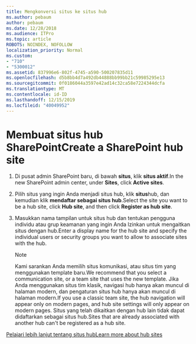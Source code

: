 ```yaml
---
title: Mengkonversi situs ke situs hub
ms.author: pebaum
author: pebaum
ms.date: 12/28/2018
ms.audience: ITPro
ms.topic: article
ROBOTS: NOINDEX, NOFOLLOW
localization_priority: Normal
ms.custom:
- "710"
- "5300012"
ms.assetid: 837996e6-802f-4745-a590-500207835d11
ms.openlocfilehash: d5b8bb4d7a492db44888bb99bb21c59985295e13
ms.sourcegitcommit: 0f0186044a3597e42ad14c32ca58e7224344dcfa
ms.translationtype: MT
ms.contentlocale: id-ID
ms.lasthandoff: 12/15/2019
ms.locfileid: "40049952"
---
```

# <a name="create-a-sharepoint-hub-site"></a><span data-ttu-id="bf5e6-102">Membuat situs hub SharePoint</span><span class="sxs-lookup"><span data-stu-id="bf5e6-102">Create a SharePoint hub site</span></span>

1. <span data-ttu-id="bf5e6-103">Di pusat admin SharePoint baru, di bawah **situs**, klik **situs aktif**.</span><span class="sxs-lookup"><span data-stu-id="bf5e6-103">In the new SharePoint admin center, under **Sites**, click **Active sites**.</span></span>

2. <span data-ttu-id="bf5e6-104">Pilih situs yang ingin Anda menjadi situs hub, klik **situs**hub, dan kemudian klik **mendaftar sebagai situs hub**.</span><span class="sxs-lookup"><span data-stu-id="bf5e6-104">Select the site you want to be a hub site, click **Hub site**, and then click **Register as hub site**.</span></span>

3. <span data-ttu-id="bf5e6-105">Masukkan nama tampilan untuk situs hub dan tentukan pengguna individu atau grup keamanan yang ingin Anda Izinkan untuk mengaitkan situs dengan hub.</span><span class="sxs-lookup"><span data-stu-id="bf5e6-105">Enter a display name for the hub site and specify the individual users or security groups you want to allow to associate sites with the hub.</span></span>

    > [!NOTE]
    >  <span data-ttu-id="bf5e6-106">Kami sarankan Anda memilih situs komunikasi, atau situs tim yang menggunakan template baru.</span><span class="sxs-lookup"><span data-stu-id="bf5e6-106">We recommend that you select a communication site, or a team site that uses the new template.</span></span> <span data-ttu-id="bf5e6-107">Jika Anda menggunakan situs tim klasik, navigasi hub hanya akan muncul di halaman modern, dan pengaturan situs hub hanya akan muncul di halaman modern.</span><span class="sxs-lookup"><span data-stu-id="bf5e6-107">If you use a classic team site, the hub navigation will appear only on modern pages, and hub site settings will only appear on modern pages.</span></span> <span data-ttu-id="bf5e6-108">Situs yang telah dikaitkan dengan hub lain tidak dapat didaftarkan sebagai situs hub.</span><span class="sxs-lookup"><span data-stu-id="bf5e6-108">Sites that are already associated with another hub can't be registered as a hub site.</span></span>
  
[<span data-ttu-id="bf5e6-109">Pelajari lebih lanjut tentang situs hub</span><span class="sxs-lookup"><span data-stu-id="bf5e6-109">Learn more about hub sites</span></span>](https://go.microsoft.com/fwlink/?linkid=869149)
  